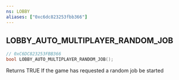 ```yaml
---
ns: LOBBY
aliases: ["0xc6dc823253fbb366"]
---
```

## LOBBY_AUTO_MULTIPLAYER_RANDOM_JOB

```c
// 0xC6DC823253FBB366
bool LOBBY_AUTO_MULTIPLAYER_RANDOM_JOB();
```

Returns TRUE If the game has requested a random job be started

